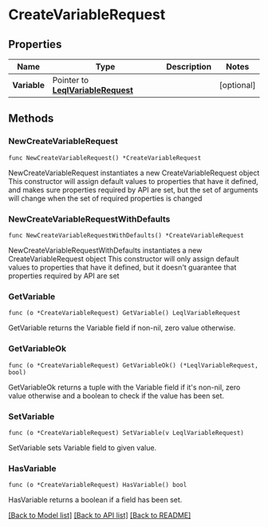# CreateVariableRequest

## Properties

Name | Type | Description | Notes
------------ | ------------- | ------------- | -------------
**Variable** | Pointer to [**LeqlVariableRequest**](LeqlVariableRequest.md) |  | [optional] 

## Methods

### NewCreateVariableRequest

`func NewCreateVariableRequest() *CreateVariableRequest`

NewCreateVariableRequest instantiates a new CreateVariableRequest object
This constructor will assign default values to properties that have it defined,
and makes sure properties required by API are set, but the set of arguments
will change when the set of required properties is changed

### NewCreateVariableRequestWithDefaults

`func NewCreateVariableRequestWithDefaults() *CreateVariableRequest`

NewCreateVariableRequestWithDefaults instantiates a new CreateVariableRequest object
This constructor will only assign default values to properties that have it defined,
but it doesn't guarantee that properties required by API are set

### GetVariable

`func (o *CreateVariableRequest) GetVariable() LeqlVariableRequest`

GetVariable returns the Variable field if non-nil, zero value otherwise.

### GetVariableOk

`func (o *CreateVariableRequest) GetVariableOk() (*LeqlVariableRequest, bool)`

GetVariableOk returns a tuple with the Variable field if it's non-nil, zero value otherwise
and a boolean to check if the value has been set.

### SetVariable

`func (o *CreateVariableRequest) SetVariable(v LeqlVariableRequest)`

SetVariable sets Variable field to given value.

### HasVariable

`func (o *CreateVariableRequest) HasVariable() bool`

HasVariable returns a boolean if a field has been set.


[[Back to Model list]](../README.md#documentation-for-models) [[Back to API list]](../README.md#documentation-for-api-endpoints) [[Back to README]](../README.md)


